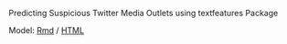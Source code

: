 Predicting Suspicious Twitter Media Outlets using textfeatures Package

Model: [Rmd](./01-model.Rmd) / [HTML](https://htmlpreview.github.io/?https://github.com/wesslen/fakenews-textfeatures/blob/master/01-model.html)
